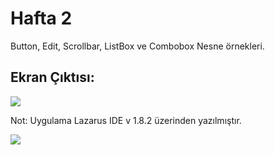 # Hafta 2

Button, Edit, Scrollbar, ListBox ve Combobox Nesne örnekleri.

## Ekran Çıktısı:
<img src="https://raw.githubusercontent.com/canokay/delphi-notlari/master/screenshots/hafta2.JPG">

Not: Uygulama Lazarus IDE v 1.8.2 üzerinden yazılmıştır.

<img src="https://raw.githubusercontent.com/canokay/delphi-notlari/master/screenshots/lazarus_logo.jpg">
